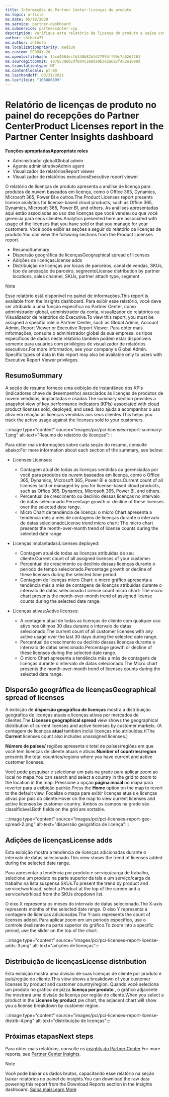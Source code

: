 ```yaml
---
title: Informações do Partner Center-licenças de produto
ms.topic: article
ms.date: 05/19/2020
ms.service: partner-dashboard
ms.subservice: partnercenter-csp
description: Verifique este relatório de licença do produto e saiba como melhorar com os produtos de nuvem baseados em licença que você vende ou gerencia para seus clientes.
author: shthota77
ms.author: shthota
ms.localizationpriority: medium
ms.custom: SEOMAY.20
ms.openlocfilehash: 14cd4664ecfb140b82dfd27994ff99c7a62d2261
ms.sourcegitcommit: 10765386b2df0d4c2e8da9b302a692f452e1090d
ms.translationtype: MT
ms.contentlocale: pt-BR
ms.lasthandoff: 03/31/2021
ms.locfileid: "106086899"
---
```

# <a name="product-licenses-report-in-the-partner-center-insights-dashboard"></a><span data-ttu-id="0802e-103">Relatório de licenças de produto no painel do recepções do Partner Center</span><span class="sxs-lookup"><span data-stu-id="0802e-103">Product Licenses report in the Partner Center Insights dashboard</span></span>

<span data-ttu-id="0802e-104">**Funções apropriadas**</span><span class="sxs-lookup"><span data-stu-id="0802e-104">**Appropriate roles**</span></span>

- <span data-ttu-id="0802e-105">Administrador global</span><span class="sxs-lookup"><span data-stu-id="0802e-105">Global admin</span></span>
- <span data-ttu-id="0802e-106">Agente administrativo</span><span class="sxs-lookup"><span data-stu-id="0802e-106">Admin agent</span></span>
- <span data-ttu-id="0802e-107">Visualizador de relatórios</span><span class="sxs-lookup"><span data-stu-id="0802e-107">Report viewer</span></span>
- <span data-ttu-id="0802e-108">Visualizador de relatórios executivos</span><span class="sxs-lookup"><span data-stu-id="0802e-108">Executive report viewer</span></span>

<span data-ttu-id="0802e-109">O relatório de licenças de produto apresenta a análise de licença para produtos de nuvem baseados em licença, como o Office 365, Dynamics, Microsoft 365, Power BI e outros.</span><span class="sxs-lookup"><span data-stu-id="0802e-109">The Product Licenses report presents license analytics for license-based cloud products, such as Office 365, Dynamics, Microsoft 365, Power BI, and others.</span></span> <span data-ttu-id="0802e-110">As análises apresentadas aqui estão associadas ao uso das licenças que você vendeu ou que você gerencia para seus clientes.</span><span class="sxs-lookup"><span data-stu-id="0802e-110">Analytics presented here are associated with usage of the licenses that you have sold or that you manage for your customers.</span></span> <span data-ttu-id="0802e-111">Você pode exibir as seções a seguir do relatório de licenças de produto.</span><span class="sxs-lookup"><span data-stu-id="0802e-111">You can view the following sections from the Product Licenses report.</span></span>

- <span data-ttu-id="0802e-112">Resumo</span><span class="sxs-lookup"><span data-stu-id="0802e-112">Summary</span></span>
- <span data-ttu-id="0802e-113">Dispersão geográfica de licenças</span><span class="sxs-lookup"><span data-stu-id="0802e-113">Geographical spread of licenses</span></span>
- <span data-ttu-id="0802e-114">Adições de licenças</span><span class="sxs-lookup"><span data-stu-id="0802e-114">License adds</span></span>
- <span data-ttu-id="0802e-115">Distribuição de licenças por locais de parceiros, canal de vendas, SKUs, tipo de anexação de parceiro, segmento</span><span class="sxs-lookup"><span data-stu-id="0802e-115">License distribution by partner locations, sales channel, SKUs, partner attach type, segment</span></span>

 > [!NOTE]
 > <span data-ttu-id="0802e-116">Esse relatório está disponível no painel de informações.</span><span class="sxs-lookup"><span data-stu-id="0802e-116">This report is available from the Insights dashboard.</span></span> <span data-ttu-id="0802e-117">Para exibir esse relatório, você deve ser atribuído a uma função específica no Partner Center, como administrador global, administrador da conta, visualizador de relatórios ou Visualizador de relatórios do Executive.</span><span class="sxs-lookup"><span data-stu-id="0802e-117">To view this report, you must be assigned a specific role in Partner Center, such as Global Admin, Account Admin, Report Viewer or Executive Report Viewer.</span></span> <span data-ttu-id="0802e-118">Para obter mais informações, consulte o administrador global da sua empresa. os tipos específicos de dados neste relatório também podem estar disponíveis somente para usuários com privilégios de visualizador de relatórios executivos.</span><span class="sxs-lookup"><span data-stu-id="0802e-118">For more information, see your company's Global Admin. Specific types of data in this report may also be available only to users with Executive Report Viewer privileges.</span></span>

## <a name="summary"></a><span data-ttu-id="0802e-119">Resumo</span><span class="sxs-lookup"><span data-stu-id="0802e-119">Summary</span></span>

<span data-ttu-id="0802e-120">A seção de resumo fornece uma exibição de instantâneo dos KPIs (indicadores chave de desempenho) associados às licenças de produtos de nuvem vendidas, implantadas e usadas.</span><span class="sxs-lookup"><span data-stu-id="0802e-120">The summary section provides a snapshot view of key performance indicators (KPIs) associated with cloud product licenses sold, deployed, and used.</span></span> <span data-ttu-id="0802e-121">Isso ajuda a acompanhar o uso ativo em relação às licenças vendidas aos seus clientes.</span><span class="sxs-lookup"><span data-stu-id="0802e-121">This helps you track the active usage against the licenses sold to your customers.</span></span>

:::image type="content" source="images/pci/pci-licenses-report-summary-1.png" alt-text="Resumo do relatório de licenças":::

<span data-ttu-id="0802e-123">Para obter mais informações sobre cada seção do resumo, consulte abaixo:</span><span class="sxs-lookup"><span data-stu-id="0802e-123">For more information about each section of the summary, see below:</span></span>

- <span data-ttu-id="0802e-124">Licenses:</span><span class="sxs-lookup"><span data-stu-id="0802e-124">Licenses:</span></span> 
  - <span data-ttu-id="0802e-125">Contagem atual de todas as licenças vendidas ou gerenciadas por você para produtos de nuvem baseados em licença, como o Office 365, Dynamics, Microsoft 365, Power BI e outros.</span><span class="sxs-lookup"><span data-stu-id="0802e-125">Current count of all licenses sold or managed by you for license-based cloud products, such as Office 365, Dynamics, Microsoft 365, Power BI, and others.</span></span>
  - <span data-ttu-id="0802e-126">Percentual de crescimento ou declínio dessas licenças no intervalo de datas selecionado.</span><span class="sxs-lookup"><span data-stu-id="0802e-126">Percentage growth or decline of these licenses over the selected date range.</span></span>
  - <span data-ttu-id="0802e-127">Micro Chart de tendência de licença: o micro Chart apresenta a tendência mês a mês de contagens de licenças durante o intervalo de datas selecionado</span><span class="sxs-lookup"><span data-stu-id="0802e-127">License trend micro chart: The micro chart presents the month-over-month trend of license counts during the selected date range</span></span>

- <span data-ttu-id="0802e-128">Licenças implantadas:</span><span class="sxs-lookup"><span data-stu-id="0802e-128">Licenses deployed:</span></span>
  - <span data-ttu-id="0802e-129">Contagem atual de todas as licenças atribuídas de seu cliente.</span><span class="sxs-lookup"><span data-stu-id="0802e-129">Current count of all assigned licenses of your customer.</span></span>
  - <span data-ttu-id="0802e-130">Percentual de crescimento ou declínio dessas licenças durante o período de tempo selecionado.</span><span class="sxs-lookup"><span data-stu-id="0802e-130">Percentage growth or decline of these licenses during the selected time period.</span></span>
  - <span data-ttu-id="0802e-131">Contagem de licenças micro Chart: o micro gráfico apresenta a tendência mês a mês de contagens de licenças atribuídas durante o intervalo de datas selecionado.</span><span class="sxs-lookup"><span data-stu-id="0802e-131">License count micro chart: The micro chart presents the month-over-month trend of assigned license counts during the selected date range.</span></span>

- <span data-ttu-id="0802e-132">Licenças ativas:</span><span class="sxs-lookup"><span data-stu-id="0802e-132">Active licenses:</span></span> 
  - <span data-ttu-id="0802e-133">A contagem atual de todas as licenças de cliente com qualquer uso ativo nos últimos 30 dias durante o intervalo de datas selecionado.</span><span class="sxs-lookup"><span data-stu-id="0802e-133">The current count of all customer licenses with any active usage over the last 30 days during the selected date range.</span></span>
  - <span data-ttu-id="0802e-134">Percentual de crescimento ou declínio dessas licenças durante o intervalo de datas selecionado.</span><span class="sxs-lookup"><span data-stu-id="0802e-134">Percentage growth or decline of these licenses during the selected date range.</span></span>
  - <span data-ttu-id="0802e-135">O micro Chart apresenta a tendência mês a mês de contagens de licenças durante o intervalo de datas selecionado.</span><span class="sxs-lookup"><span data-stu-id="0802e-135">The Micro chart presents the month-over-month trend of licenses counts during the selected date range.</span></span>

## <a name="geographical-spread-of-licenses"></a><span data-ttu-id="0802e-136">Dispersão geográfica de licenças</span><span class="sxs-lookup"><span data-stu-id="0802e-136">Geographical spread of licenses</span></span>

<span data-ttu-id="0802e-137">A exibição de **dispersão geográfica de licenças** mostra a distribuição geográfica de licenças atuais e licenças ativas por mercados de clientes.</span><span class="sxs-lookup"><span data-stu-id="0802e-137">The **Licenses geographical spread** view shows the geographical distribution of current licenses and active licenses by customer markets.</span></span> <span data-ttu-id="0802e-138">(A contagem de licenças **atual** também inclui licenças não atribuídas.)</span><span class="sxs-lookup"><span data-stu-id="0802e-138">(The **Current** licenses count also includes unassigned licenses.)</span></span>

<span data-ttu-id="0802e-139">**Número de países/** regiões apresenta o total de países/regiões em que você tem licenças de cliente atuais e ativas.</span><span class="sxs-lookup"><span data-stu-id="0802e-139">**Number of countries/region** presents the total countries/regions where you have current and active customer licenses.</span></span>

<span data-ttu-id="0802e-140">Você pode pesquisar e selecionar um país na grade para aplicar zoom ao local no mapa.</span><span class="sxs-lookup"><span data-stu-id="0802e-140">You can search and select a country in the grid to zoom to the location in the map.</span></span> <span data-ttu-id="0802e-141">Pressione a opção **página inicial** no mapa para reverter para a exibição padrão.</span><span class="sxs-lookup"><span data-stu-id="0802e-141">Press the **Home** option on the map to revert to the default view.</span></span> <span data-ttu-id="0802e-142">Focalize o mapa para exibir licenças atuais e licenças ativas por país do cliente.</span><span class="sxs-lookup"><span data-stu-id="0802e-142">Hover on the map to view current licenses and active licenses by customer country.</span></span> <span data-ttu-id="0802e-143">Ambos os campos na grade são classificável.</span><span class="sxs-lookup"><span data-stu-id="0802e-143">Both fields on the grid are sortable.</span></span>

:::image type="content" source="images/pci/pci-licenses-report-geo-spread-2.png" alt-text="dispersão geográfica de licença":::

## <a name="license-adds"></a><span data-ttu-id="0802e-145">Adições de licenças</span><span class="sxs-lookup"><span data-stu-id="0802e-145">License adds</span></span>

<span data-ttu-id="0802e-146">Esta exibição mostra a tendência de licenças adicionadas durante o intervalo de datas selecionado.</span><span class="sxs-lookup"><span data-stu-id="0802e-146">This view shows the trend of licenses added during the selected date range.</span></span> 

<span data-ttu-id="0802e-147">Para apresentar a tendência por produto e serviço/carga de trabalho, selecione um produto na parte superior da tela e um serviço/carga de trabalho na lista suspensa SKUs.</span><span class="sxs-lookup"><span data-stu-id="0802e-147">To present the trend by product and service/workload, select a Product at the top of the screen and a service/workload from the SKUs dropdown list.</span></span>

<span data-ttu-id="0802e-148">O eixo X representa os meses do intervalo de datas selecionado.</span><span class="sxs-lookup"><span data-stu-id="0802e-148">The X-axis represents months of the selected date range.</span></span> <span data-ttu-id="0802e-149">O eixo Y representa a contagem de licenças adicionadas.</span><span class="sxs-lookup"><span data-stu-id="0802e-149">The Y-axis represents the count of licenses added.</span></span> <span data-ttu-id="0802e-150">Para aplicar zoom em um período específico, use o controle deslizante na parte superior do gráfico.</span><span class="sxs-lookup"><span data-stu-id="0802e-150">To zoom into a specific period, use the slider on the top of the chart.</span></span>

:::image type="content" source="images/pci/pci-licenses-report-license-adds-3.png" alt-text="adições de licenças":::

## <a name="license-distribution"></a><span data-ttu-id="0802e-152">Distribuição de licenças</span><span class="sxs-lookup"><span data-stu-id="0802e-152">License distribution</span></span>

<span data-ttu-id="0802e-153">Esta exibição mostra uma divisão de suas licenças de cliente por produto e país/região do cliente.</span><span class="sxs-lookup"><span data-stu-id="0802e-153">This view shows a breakdown of your customer licenses by product and customer country/region.</span></span> <span data-ttu-id="0802e-154">Quando você seleciona um produto no gráfico de pizza **licença por produto** , o gráfico adjacente lhe mostrará uma divisão de licença por região do cliente.</span><span class="sxs-lookup"><span data-stu-id="0802e-154">When you select a product in the **License by product** pie chart, the adjacent chart will show you a license breakdown by customer region.</span></span>

:::image type="content" source="images/pci/pci-licenses-report-license-distrib-4.png" alt-text="distribuição de licenças":::

## <a name="next-steps"></a><span data-ttu-id="0802e-156">Próximas etapas</span><span class="sxs-lookup"><span data-stu-id="0802e-156">Next steps</span></span>

<span data-ttu-id="0802e-157">Para obter mais relatórios, consulte os [insights do Partner Center](partner-center-insights.md).</span><span class="sxs-lookup"><span data-stu-id="0802e-157">For more reports, see [Partner Center Insights](partner-center-insights.md).</span></span>

>[!NOTE] 
> <span data-ttu-id="0802e-158">Você pode baixar os dados brutos, capacitando esse relatório na seção baixar relatórios no painel do insights.</span><span class="sxs-lookup"><span data-stu-id="0802e-158">You can download the raw data powering this report from the Download Reports section in the Insights dashboard.</span></span> [<span data-ttu-id="0802e-159">Saiba mais</span><span class="sxs-lookup"><span data-stu-id="0802e-159">Learn More</span></span>](pci-download-reports.md)
